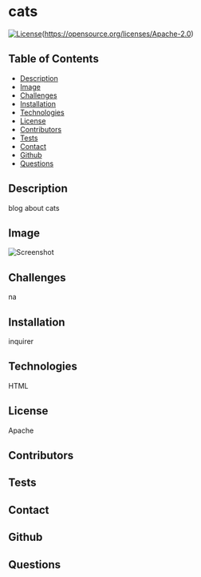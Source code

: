 # cats

  [![License](https://img.shields.io/badge/License-Apache%202.0-blue.svg)](https://img.shields.io/badge/License-Apache%202.0-blue.svg)(https://opensource.org/licenses/Apache-2.0)


  ## Table of Contents
  - [Description](#Description)
  - [Image](#Image)
  - [Challenges](#Challenges)
  - [Installation](#Installation)
  - [Technologies](#Technologies)
  - [License](#License)
  - [Contributors](#Contributors)
  - [Tests](#Tests)
  - [Contact](#Contact)
  - [Github](#github)
  - [Questions](#questions)
  
  ## Description
  blog about cats

  ## Image
  ![Screenshot](na)

  ## Challenges
  na

  ## Installation
  inquirer

  ## Technologies
  HTML

  ## License
  Apache

  ## Contributors
  

  ## Tests
  

  ## Contact
  

  ## Github
  

  ## Questions
  
  
  
  